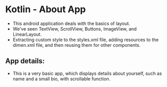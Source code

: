 # Kotlin - About App

* This android application deals with the basics of layout.
* We've seen TextView, ScrollView, Buttons, ImageView, and LinearLayout.
* Extracting custom style to the styles.xml file, adding resources to the dimen.xml file, and then reusing them for other components.


## App details:

* This is a very basic app, which displays details about yourself, such as name and a small bio, with scrollable function.
